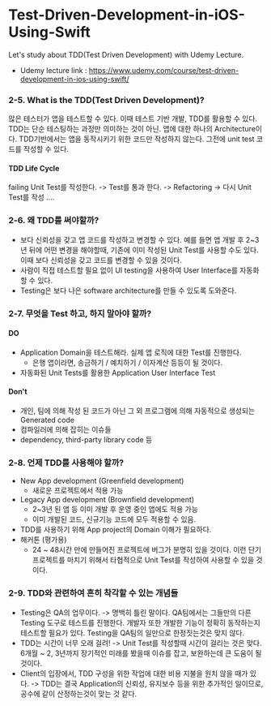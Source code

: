 # Test-Driven-Development-in-iOS-Using-Swift
Let's study about TDD(Test Driven Development) with Udemy Lecture.

- Udemy lecture link : https://www.udemy.com/course/test-driven-development-in-ios-using-swift/



### 2-5. What is the TDD(Test Driven Development)?

많은 테스터가 앱을 테스트할 수 있다. 이때 테스트 기반 개발, TDD를 활용할 수 있다. TDD는 단순 테스팅하는 과정만 의미하는 것이 아닌. 앱에 대한 하나의 Architecture이다. TDD기반에서는 앱을 동작시키기 위한 코드만 작성하지 않는다. 그전에 unit test 코드를 작성할 수 있다.

#### TDD Life Cycle

failing Unit Test를 작성한다. -> Test를 통과 한다. -> Refactoring -> 다시 Unit Test를 작성 ....

### 2-6. 왜 TDD를 써야할까?

- 보다 신뢰성을 갖고 앱 코드를 작성하고 변경할 수 있다. 예를 들면 앱 개발 후 2~3년 뒤에 어떤 변경을 해야할때, 기존에 이미 작성된 Unit Test를 사용할 수도 있다. 이때 보다 신뢰성을 갖고 코드를 변경할 수 있을 것이다.
- 사람이 직접 테스트할 필요 없이 UI testing을 사용하여 User Interface를 자동화 할 수 있다. 
- Testing은 보다 나은 software architecture를 만들 수 있도록 도와준다.

### 2-7. 무엇을 Test 하고, 하지 말아야 할까?

#### DO

- Application Domain을 테스트해라. 실제 앱 로직에 대한 Test를 진행한다.
  - 은행 앱이라면, 송금하기 / 예치하기 / 이자계산 등등이 될 것이다.
- 자동화된 Unit Tests를 활용한 Application User Interface Test

#### Don't

- 개인, 팀에 의해 작성 된 코드가 아닌 그 외 프로그램에 의해 자동적으로 생성되는 Generated code
- 컴파일러에 의해 잡히는 이슈들
- dependency, third-party library code 등

### 2-8. 언제 TDD를 사용해야 할까?

- New App development (Greenfield development)
  - 새로운 프로젝트에서 적용 가능
- Legacy App development (Brownfield development)
  - 2~3년 된 앱 등 이미 개발 후 운영 중인 앱에도 적용 가능
  - 이미 개발된 코드, 신규기능 코드에 모두 적용할 수 있음.
- TDD를 사용하기 위해 App project의 Domain 이해가 필요하다.
- 해커톤 (평가용)
  - 24 ~ 48시간 만에 만들어진 프로젝트에 버그가 분명히 있을 것이다. 이런 단기 프로젝트를 마치기 위해서 타협적으로 Unit Test를 작성하여 사용할 수 있을 것이다.

### 2-9. TDD와 관련하여 흔히 착각할 수 있는 개념들

- Testing은 QA의 업무이다. -> 명백히 틀린 말이다. QA팀에서는 그들만의 다른 Testing 도구로 테스트를 진행한다. 개발자 또한 개발한 기능이 정확히 동작하는지 테스트할 필요가 있다. Testing을 QA팀의 일만으로 한정짓는것은 맞지 않다.
- TDD는 시간이 너무 오래 걸려! -> Unit Test를 작성할때 시간이 걸리는 것은 맞다. 6개월 ~ 2, 3년까지 장기적인 미래를 봤을때 이슈를 잡고, 보완하는데 큰 도움이 될 것이다.
- Client의 입장에서, TDD 구성을 위한 작업에 대한 비용 지불을 원치 않을 때가 있다. -> TDD는 결국 Application의 신뢰성, 유지보수 등을 위한 추가적인 일이므로, 공수에 같이 산정하는것이 맞는 것 같다.

